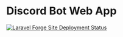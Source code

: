 # Discord Bot Web App

[![Laravel Forge Site Deployment Status](https://img.shields.io/endpoint?url=https%3A%2F%2Fforge.laravel.com%2Fsite-badges%2F10997cea-bfe9-44c2-9a6b-cf5dd6295ef5%3Flabel%3D1&style=for-the-badge)](https://forge.laravel.com/servers/847680/sites/2594810)
